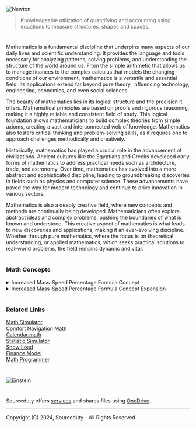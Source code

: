 ![Newton](https://github.com/user-attachments/assets/e280ec46-c1c7-461a-b3ee-73dd0aa5168c)

> Knowledgeable utilization of quantifying and accounting using equations to measure structures, shapes and spaces.

#

Mathematics is a fundamental discipline that underpins many aspects of our daily lives and scientific understanding. It provides the language and tools necessary for analyzing patterns, solving problems, and understanding the structure of the world around us. From the simple arithmetic that allows us to manage finances to the complex calculus that models the changing conditions of our environment, mathematics is a versatile and essential field. Its applications extend far beyond pure theory, influencing technology, engineering, economics, and even social sciences.

The beauty of mathematics lies in its logical structure and the precision it offers. Mathematical principles are based on proofs and rigorous reasoning, making it a highly reliable and consistent field of study. This logical foundation allows mathematicians to build complex theories from simple axioms, creating a vast and interconnected web of knowledge. Mathematics also fosters critical thinking and problem-solving skills, as it requires one to approach challenges methodically and creatively.

Historically, mathematics has played a crucial role in the advancement of civilizations. Ancient cultures like the Egyptians and Greeks developed early forms of mathematics to address practical needs such as architecture, trade, and astronomy. Over time, mathematics has evolved into a more abstract and sophisticated discipline, leading to groundbreaking discoveries in fields such as physics and computer science. These advancements have paved the way for modern technology and continue to drive innovation in various sectors.

Mathematics is also a deeply creative field, where new concepts and methods are continually being developed. Mathematicians often explore abstract ideas and complex problems, pushing the boundaries of what is known and understood. This creative aspect of mathematics is what leads to new discoveries and applications, making it an ever-evolving discipline. Whether through pure mathematics, where the focus is on theoretical understanding, or applied mathematics, which seeks practical solutions to real-world problems, the field remains dynamic and vital.

#
### Math Concepts

<details><summary>Increased Mass-Speed Percentage Formula Concept</summary>
<br>

This concept introduces the idea of modifying the traditional force formula to account for a percentage of speed, which is represented by the term s. In the provided example, the force F is calculated using a mass of 10 kg, an acceleration of 2 m/s², and a speed percentage of 0.5% (converted to the decimal 0.005). The formula calculates the adjusted force considering this speed factor, resulting in a slightly increased force due to the speed percentage.

```
Newton's Mass-Acceleration Force Formula:

F = m * a

Mass-Acceleration Force Formula Legend:

F = force (N)
m = mass of an object (kg)
a = acceleration (m/s²)

Concept Mass-Speed Percentage Formula:

F = m * (1 + s) * a

Concept Mass-Speed Percentage Formula Legend:

F = Force considering Mass-Speed Percentage (N)
m = mass of an object (kg)
a = acceleration (m/s²)
s = speed percentage (as a decimal)

Concept Mass-Speed Percentage Example:

F = m * (1 + s) * a

m = 10 kg 
a = 2 m/s²
s = 0.005 (0.5%)

F = 10 kg * (1 + 0.005) * 2 m/s² 
F = 10 kg * 1.005 * 2 m/s² 
F = 20.1 N

Force Mass-Speed Percent = 20.1 N
```

To automate the calculation of force using the Concept Mass-Speed Percentage Formula, this a simple Python function that takes mass, acceleration, and speed percentage as inputs, and then outputs the calculated force.

```
def calculate_force(mass, acceleration, speed_percentage):
    """
    Calculate the force considering mass-speed percentage adjustment.

    Parameters:
    mass (float): The mass of the object in kilograms (kg).
    acceleration (float): The acceleration of the object in meters per second squared (m/s²).
    speed_percentage (float): The speed percentage as a decimal (e.g., 0.005 for 0.5%).

    Returns:
    float: The calculated force in newtons (N).
    """
    force = mass * (1 + speed_percentage) * acceleration
    return force

# Example usage:
mass = 10  # kg
acceleration = 2  # m/s²
speed_percentage = 0.005  # 0.5%

force = calculate_force(mass, acceleration, speed_percentage)
print(f"Force Mass-Speed Percent = {force} N")
```

<br>
</details>

<details><summary>Increased Mass-Speed Percentage Formula Concept Expansion</summary>
<br>

```
Expanded Mass-Speed Percentage Formula Concept

Newton's Mass-Acceleration Force Formula:
F = m * a

Mass-Acceleration Force Formula Legend:
F = force (N)
m = mass of an object (kg)
a = acceleration (m/s²)

Expanded Concept Mass-Speed Percentage Formula:
F = m * (1 + s) * a + D

Expanded Concept Mass-Speed Percentage Formula Legend:
F = Force considering Mass-Speed Percentage (N)
m = mass of an object (kg)
a = acceleration (m/s²)
s = speed percentage (as a decimal)
D = drag force (N), which could be proportional to velocity (v)

Drag Force Formula:
D = k * v²

Drag Force Formula Legend:
D = drag force (N)
k = drag coefficient (depends on the medium and shape of the object)
v = velocity (m/s)

Generalized Formula for Different Motions:
F = m * (1 + s) * a + k * v²

Generalized Formula Legend:
F = Total force (N)
m = mass of an object (kg)
a = acceleration (m/s²)
s = speed percentage (as a decimal)
k = drag coefficient
v = velocity (m/s)

Expanded Concept Example:

Given:
m = 10 kg 
a = 2 m/s²
s = 0.005 (0.5%)
v = 3 m/s
k = 0.1 N⋅s²/m²

Calculate drag force:
D = k * v²
D = 0.1 * (3 m/s)²
D = 0.9 N

Calculate force considering Mass-Speed Percentage and drag:
F = m * (1 + s) * a + D
F = 10 kg * (1 + 0.005) * 2 m/s² + 0.9 N
F = 10 kg * 1.005 * 2 m/s² + 0.9 N
F = 20.1 N + 0.9 N
F = 21 N

Force considering Mass-Speed Percentage and Drag = 21 N
```

This expanded formula incorporates the concept of drag force, which is the resistance an object encounters as it moves through a medium such as air or water. Drag force is typically proportional to the square of the object's velocity and is influenced by factors like the shape of the object and the properties of the medium. By introducing a drag force component, represented by the term D = k × v^2, where k is the drag coefficient and v is the velocity, the formula becomes more realistic for scenarios where an object is moving at a significant speed. This adjustment makes the model more applicable to real-world situations, where air resistance or other forms of drag can't be ignored.

The generalized formula, F = m × (1 + s) × a + k × v^2, thus considers not only the basic principles of Newtonian mechanics (mass and acceleration) but also the effects of speed as a percentage and the resistance of the medium through which the object moves. In the provided example, the overall force is calculated by first determining the drag force based on velocity and then combining it with the modified force that accounts for mass and speed percentage. This results in a total force that better reflects the actual forces acting on an object in motion, providing a more comprehensive understanding of the dynamics involved.

<br>
</details>

#
### Related Links

[Math Simulator](https://github.com/sourceduty/Math_Simulator)
<br>
[Comfort Navigation Math](https://github.com/sourceduty/Comfort-Navigation_Math)
<br>
[Calendar math](https://github.com/sourceduty/Calendar_Math)
<br>
[Statistic Simulator](https://chatgpt.com/g/g-BuaPnD6NF-statistic-simulator)
<br>
[Snow Load](https://github.com/sourceduty/Snow_Load)
<br>
[Finance Model](https://github.com/sourceduty/Finance_Model)
<br>
[Math Programmer](https://github.com/sourceduty/Math_Programmer)

#

![Einstein](https://github.com/user-attachments/assets/1bb8d957-029b-43db-83c1-822bd07f4dca)

#

Sourceduty offers [services](https://github.com/sourceduty/Sourceduty_Services) and shares files using <a href="https://1drv.ms/u/s!AumZxqj6wFkfhxSi1JbL7tJmhDCR?e=Rp0Jnr">OneDrive</a>.

***
Copyright (C) 2024, Sourceduty - All Rights Reserved.
